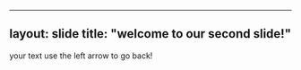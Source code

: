 ------
layout: slide
title: "welcome to our second slide!"
-----
your text
use the left arrow to go back!
